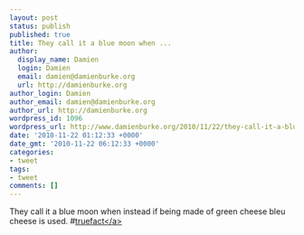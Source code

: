 ```yaml
---
layout: post
status: publish
published: true
title: They call it a blue moon when ...
author:
  display_name: Damien
  login: Damien
  email: damien@damienburke.org
  url: http://damienburke.org
author_login: Damien
author_email: damien@damienburke.org
author_url: http://damienburke.org
wordpress_id: 1096
wordpress_url: http://www.damienburke.org/2010/11/22/they-call-it-a-blue-moon-when/
date: '2010-11-22 01:12:33 +0000'
date_gmt: '2010-11-22 06:12:33 +0000'
categories:
- tweet
tags:
- tweet
comments: []
---
```

<p>They call it a blue moon when instead if being made of green cheese bleu cheese is used. #<a href="http:&#47;&#47;search.twitter.com&#47;search?q=%23truefact" class="aktt_hashtag">truefact<&#47;a></p>
